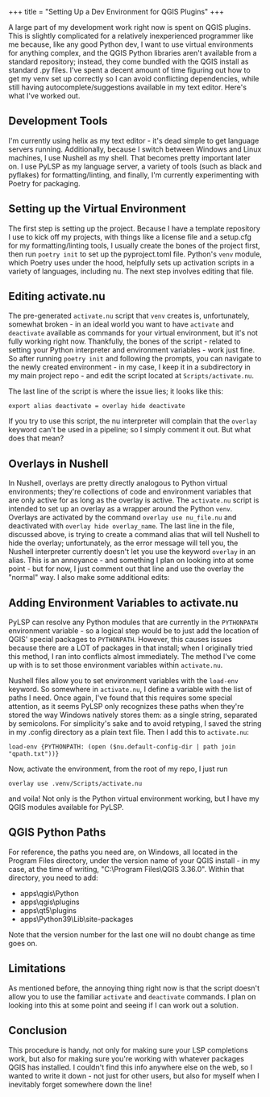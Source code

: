 +++
title = "Setting Up a Dev Environment for QGIS Plugins"
+++

A large part of my development work right now is spent on QGIS plugins. This is slightly complicated for a relatively inexperienced programmer like me because, like any good Python dev, I want to use virtual environments for anything complex, and the QGIS Python libraries aren't available from a standard repository; instead, they come bundled with the QGIS install as standard .py files. I've spent a decent amount of time figuring out how to get my venv set up correctly so I can avoid conflicting dependencies, while still having autocomplete/suggestions available in my text editor. Here's what I've worked out.

## Development Tools
I'm currently using helix as my text editor - it's dead simple to get language servers running. Additionally, because I switch between Windows and Linux machines, I use Nushell as my shell. That becomes pretty important later on. I use PyLSP as my language server, a variety of tools (such as black and pyflakes) for formatting/linting, and finally, I'm currently experimenting with Poetry for packaging.

## Setting up the Virtual Environment
The first step is setting up the project. Because I have a template repository I use to kick off my projects, with things like a license file and a setup.cfg for my formatting/linting tools, I usually create the bones of the project first, then run `poetry init` to set up the pyproject.toml file. Python's `venv` module, which Poetry uses under the hood, helpfully sets up activation scripts in a variety of languages, including nu. The next step involves editing that file.

## Editing activate.nu
The pre-generated `activate.nu` script that `venv` creates is, unfortunately, somewhat broken - in an ideal world you want to have `activate` and `deactivate` available as commands for your virtual environment, but it's not fully working right now. Thankfully, the bones of the script - related to setting your Python interpreter and environment variables - work just fine. So after running `poetry init` and following the prompts, you can navigate to the newly created environment - in my case, I keep it in a subdirectory in my main project repo - and edit the script located at `Scripts/activate.nu`. 

The last line of the script is where the issue lies; it looks like this:

    export alias deactivate = overlay hide deactivate

If you try to use this script, the nu interpreter will complain that the `overlay` keyword can't be used in a pipeline; so I simply comment it out. But what does that mean?

## Overlays in Nushell
In Nushell, overlays are pretty directly analogous to Python virtual environments; they're collections of code and environment variables that are only active for as long as the overlay is active. The `activate.nu` script is intended to set up an overlay as a wrapper around the Python `venv`. Overlays are activated by the command `overlay use nu_file.nu` and deactivated with `overlay hide overlay_name`. The last line in the file, discussed above, is trying to create a command alias that will tell Nushell to hide the overlay; unfortunately, as the error message will tell you, the Nushell interpreter currently doesn't let you use the keyword `overlay` in an alias. This is an annoyance - and something I plan on looking into at some point - but for now, I just comment out that line and use the overlay the "normal" way. I also make some additional edits:

## Adding Environment Variables to activate.nu
PyLSP can resolve any Python modules that are currently in the `PYTHONPATH` environment variable - so a logical step would be to just add the location of QGIS' special packages to `PYTHONPATH`. However, this causes issues because there are a LOT of packages in that install; when I originally tried this method, I ran into conflicts almost immediately. The method I've come up with is to set those environment variables within `activate.nu`.

Nushell files allow you to set environment variables with the `load-env` keyword. So somewhere in `activate.nu`, I define a variable with the list of paths I need. Once again, I've found that this requires some special attention, as it seems PyLSP only recognizes these paths when they're stored the way Windows natively stores them: as a single string, separated by semicolons. For simplicity's sake and to avoid retyping, I saved the string in my .config directory as a plain text file. Then I add this to `activate.nu`:

    load-env {PYTHONPATH: (open ($nu.default-config-dir | path join "qpath.txt"))}

Now, activate the environment, from the root of my repo, I just run 

    overlay use .venv/Scripts/activate.nu

and voila! Not only is the Python virtual environment working, but I have my QGIS modules available for PyLSP.

## QGIS Python Paths
For reference, the paths you need are, on Windows, all located in the Program Files directory, under the version name of your QGIS install - in my case, at the time of writing, "C:\\Program Files\\QGIS 3.36.0". Within that directory, you need to add:

- apps\\qgis\\Python
- apps\\qgis\\plugins
- apps\\qt5\\plugins
- apps\\Python39\\Lib\\site-packages

Note that the version number for the last one will no doubt change as time goes on.

## Limitations
As mentioned before, the annoying thing right now is that the script doesn't allow you to use the familiar `activate` and `deactivate` commands. I plan on looking into this at some point and seeing if I can work out a solution.

## Conclusion
This procedure is handy, not only for making sure your LSP completions work, but also for making sure you're working with whatever packages QGIS has installed. I couldn't find this info anywhere else on the web, so I wanted to write it down - not just for other users, but also for myself when I inevitably forget somewhere down the line!
